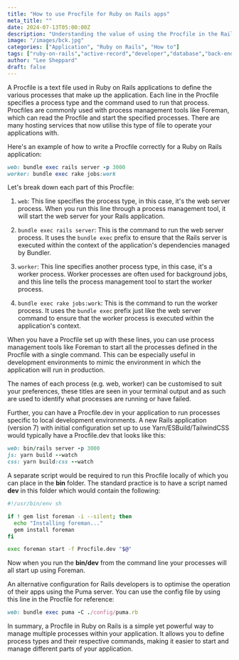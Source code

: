 ```yaml
---
title: "How to use Procfile for Ruby on Rails apps"
meta_title: ""
date: 2024-07-13T05:00:00Z
description: "Understanding the value of using the Procfile in the Rails apps."
image: "/images/bck.jpg"
categories: ["Application", "Ruby on Rails", "How to"]
tags: ["ruby-on-rails","active-record","developer","database","back-end"]
author: "Lee Sheppard"
draft: false
---
```

A Procfile is a text file used in Ruby on Rails applications to define the various processes that make up the application. Each line in the Procfile specifies a process type and the command used to run that process. Procfiles are commonly used with process management tools like Foreman, which can read the Procfile and start the specified processes. There are many hosting services that now utilise this type of file to operate your applications with.

Here's an example of how to write a Procfile correctly for a Ruby on Rails application:

```ruby
web: bundle exec rails server -p 3000
worker: bundle exec rake jobs:work
```

Let's break down each part of this Procfile:

1. `web`: This line specifies the process type, in this case, it's the web server process. When you run this line through a process management tool, it will start the web server for your Rails application.

2. `bundle exec rails server`: This is the command to run the web server process. It uses the `bundle exec` prefix to ensure that the Rails server is executed within the context of the application's dependencies managed by Bundler.

3. `worker`: This line specifies another process type, in this case, it's a worker process. Worker processes are often used for background jobs, and this line tells the process management tool to start the worker process.

4. `bundle exec rake jobs:work`: This is the command to run the worker process. It uses the `bundle exec` prefix just like the web server command to ensure that the worker process is executed within the application's context.

When you have a Procfile set up with these lines, you can use process management tools like Foreman to start all the processes defined in the Procfile with a single command. This can be especially useful in development environments to mimic the environment in which the application will run in production.

The names of each process (e.g. web, worker) can be customised to suit your preferences, these titles are seen in your terminal output and as such are used to identify what processes are running or have failed. 

Further, you can have a Procfile.dev in your application to run processes specific to local development environments. A new Rails application (version 7) with initial configuration set up to use Yarn/ESBuild/TailwindCSS would typically have a Procfile.dev that looks like this:

```ruby
web: bin/rails server -p 3000
js: yarn build --watch
css: yarn build:css --watch
```

A separate script would be required to run this Procfile locally of which you can place in the **bin** folder. The standard practice is to have a script named **dev** in this folder which would contain the following:

```sh
#!/usr/bin/env sh

if ! gem list foreman -i --silent; then
  echo "Installing foreman..."
  gem install foreman
fi

exec foreman start -f Procfile.dev "$@"
```

Now when you run the **bin/dev** from the command line your processes will all start up using Foreman.

An alternative configuration for Rails developers is to optimise the operation of their apps using the Puma server. You can use the config file by using this line in the Procfile for reference:

```ruby
web: bundle exec puma -C ./config/puma.rb
```

In summary, a Procfile in Ruby on Rails is a simple yet powerful way to manage multiple processes within your application. It allows you to define process types and their respective commands, making it easier to start and manage different parts of your application.